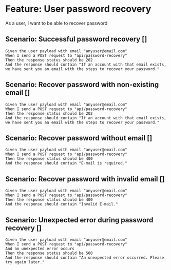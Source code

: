 # Feature: User password recovery

As a user,
I want to be able to recover password

## Scenario: Successful password recovery   []

    Given the user payload with email "anyuser@email.com"
    When I send a POST request to "api/password-recovery"
    Then the response status should be 202
    And the response should contain "If an account with that email exists, we have sent you an email with the steps to recover your password."

## Scenario: Recover password with non-existing email []

    Given the user payload with email "anyuser@email.com"
    When I send a POST request to "api/password-recovery"
    Then the response status should be 202
    And the response should contain "If an account with that email exists, we have sent you an email with the steps to recover your password."

## Scenario: Recover password without email []

    Given the user payload with email "anyuser@email.com"
    When I send a POST request to "api/password-recovery"
    Then the response status should be 400
    And the response should contain "E-mail is required."

## Scenario: Recover password with invalid email []

    Given the user payload with email "anyuser@email.com"
    When I send a POST request to "api/password-recovery"
    Then the response status should be 400
    And the response should contain "Invalid E-mail."

## Scenario: Unexpected error during password recovery []

    Given the user payload with email "anyuser@email.com"
    When I send a POST request to "api/password-recovery"
    And an unexpected error occurs
    Then the response status should be 500
    And the response should contain "An unexpected error occurred. Please try again later."